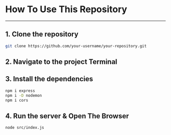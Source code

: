 # How To Use This Repository
___
## 1. Clone the repository
```bash
git clone https://github.com/your-username/your-repository.git
```

## 2. Navigate to the project Terminal

## 3. Install the dependencies
```bash
npm i express
npm i -D nodemon
npm i cors
```
## 4. Run the server & Open The Browser
```bash
node src/index.js
```
